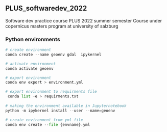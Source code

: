 ## PLUS_softwaredev_2022
Software dev practice course PLUS 2022 summer semester 
Course under copernicus masters program at university of salzburg

### Python environments

```python
# create environment 
conda create --name geoenv gdal  ipykernel

# activate environment
conda activate geoenv

# export environment
conda env export > environment.yml

# export environment to requirments file
 conda list -e > requirments.txt
 
# making the environment available in Jupyternotebook
python -m ipykernel install --user --name=geoenv

# create environment from yml file
conda env create --file {envname}.yml
```
